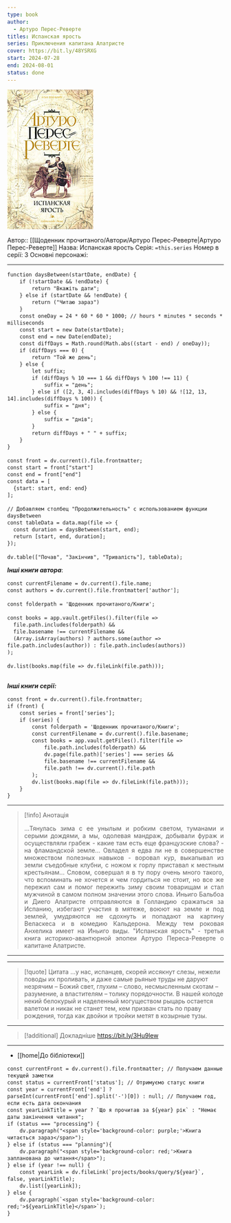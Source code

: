 ```yaml
---
type: book
author:
  - Артуро Перес-Реверте
titles: Испанская ярость
series: Приключения капитана Алатристе
cover: https://bit.ly/48YSRXG
start: 2024-07-28
end: 2024-08-01
status: done
---
```

![cover|150](media/cover!150-368.jpg)

Автор:: [[Щоденник прочитаного/Автори/Артуро Перес-Реверте|Артуро Перес-Реверте]]
Назва: Испанская ярость
Серія:  `=this.series`
Номер в серії: 3
Основні персонажі:

---
```dataviewjs
function daysBetween(startDate, endDate) {
	if (!startDate && !endDate) { 
		return "Вкажіть дати"; 
	} else if (startDate && !endDate) {
		return ("Читаю зараз")
	}
	const oneDay = 24 * 60 * 60 * 1000; // hours * minutes * seconds * milliseconds
	const start = new Date(startDate);
	const end = new Date(endDate);
	const diffDays = Math.round(Math.abs((start - end) / oneDay));
	if (diffDays === 0) {
		return "Той же день";   
	} else {
		let suffix;     
	    if (diffDays % 10 === 1 && diffDays % 100 !== 11) {
		    suffix = "день";     
	    } else if ([2, 3, 4].includes(diffDays % 10) && ![12, 13, 14].includes(diffDays % 100)) {
			suffix = "дня";     
		} else {       
			suffix = "днів";     
		}          
		return diffDays + " " + suffix;   
	} 
}  

const front = dv.current().file.frontmatter;
const start = front["start"]
const end = front["end"]
const data = [
  {start: start, end: end}
];

// Добавляем столбец "Продолжительность" с использованием функции daysBetween
const tableData = data.map(file => {
  const duration = daysBetween(start, end);
  return [start, end, duration];
});

dv.table(["Почав", "Закінчив", "Тривалість"], tableData);
```

***Інші книги автора***:
```dataviewjs
const currentFilename = dv.current().file.name;
const authors = dv.current().file.frontmatter['author'];

const folderpath = 'Щоденник прочитаного/Книги';

const books = app.vault.getFiles().filter(file =>
  file.path.includes(folderpath) &&
  file.basename !== currentFilename &&
  (Array.isArray(authors) ? authors.some(author => file.path.includes(author)) : file.path.includes(authors))
);

dv.list(books.map(file => dv.fileLink(file.path)));


```
***Інші книги серії:***
```dataviewjs
const front = dv.current().file.frontmatter;
if (front) {
	const series = front['series'];
	if (series) {
		const folderpath = 'Щоденник прочитаного/Книги';
		const currentFilename = dv.current().file.basename;
		const books = app.vault.getFiles().filter(file =>  
			file.path.includes(folderpath) && 
			dv.page(file.path)['series'] === series && 
			file.basename !== currentFilename &&
			file.path !== dv.current().file.path 
		);
		dv.list(books.map(file => dv.fileLink(file.path)));
	}
}

```

---
>[!info] Анотація
><p align="justify">...Тянулась зима с ее унылым и робким светом, туманами и серыми дождями, а мы, одолевая мандраж, добывали фураж и осуществляли грабеж - какие там есть еще французские слова? - на фламандской земле... Овладел я едва ли не в совершенстве множеством полезных навыков - воровал кур, выкапывал из земли съедобные клубни, с ножом к горлу приставал к местным крестьянам... Словом, совершал я в ту пору очень много такого, что вспоминать не хочется и чем гордиться не стоит, но все же пережил сам и помог пережить зиму своим товарищам и стал мужчиной в самом полном значении этого слова. Иньиго Бальбоа и Диего Алатристе отправляются в Голландию сражаться за Испанию, избегают участия в мятеже, воюют на земле и под землей, умудряются не сдохнуть и попадают на картину Веласкеса и в комедию Кальдерона. Между тем роковая Анхелика имеет на Иньиго виды. "Испанская ярость" - третья книга историко-авантюрной эпопеи Артуро Переса-Реверте о капитане Алатристе.</p>
___

****
>[!quote] Цитата
>...у нас, испанцев, скорей иссякнут слезы, нежели поводы их проливать, и даже самые рьяные труды не даруют незрячим – Божий свет, глухим – слово, несмысленным скотам – разумение, а властителям – толику порядочности. В нашей колоде некий белокурый и наделенный могуществом рыцарь остается валетом и никак не станет тем, кем призван стать по праву рождения, тогда как двойки и тройки метят в козырные тузы.

****
>[!additional] Докладніше
>https://bit.ly/3Hu9lew

****

- [[home|До бібліотеки]]

```dataviewjs
const currentFront = dv.current().file.frontmatter; // Получаем данные текущей заметки
const status = currentFront['status']; // Отримуємо статус книги
const year = currentFront['end'] ? parseInt(currentFront['end'].split('-')[0]) : null; // Получаем год, если есть дата окончания
const yearLinkTitle = year ? `Що я прочитав за ${year} рік` : "Немає даты закінчення читання";
if (status === "processing") {
	dv.paragraph("<span style='background-color: purple;'>Книга читається зараз</span>");
} else if (status === "planning"){
	dv.paragraph("<span style='background-color: red;'>Книга запланована до читання</span>");
} else if (year !== null) {
	const yearLink = dv.fileLink(`projects/books/query/${year}`, false, yearLinkTitle);
	dv.list([yearLink]);
} else {
	dv.paragraph(`<span style='background-color: red;'>${yearLinkTitle}</span>`);
}
```